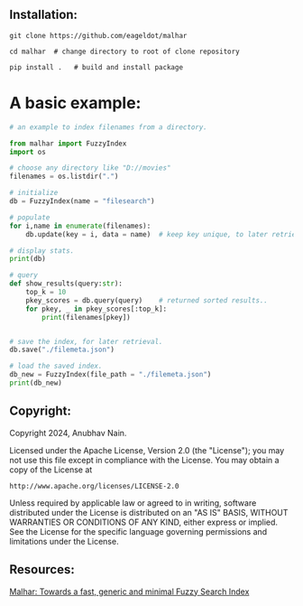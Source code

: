 
Installation:
-----------
```
git clone https://github.com/eageldot/malhar

cd malhar  # change directory to root of clone repository

pip install .   # build and install package
```

# A basic example:
```python
# an example to index filenames from a directory.

from malhar import FuzzyIndex
import os

# choose any directory like "D://movies"
filenames = os.listdir(".")

# initialize
db = FuzzyIndex(name = "filesearch")

# populate
for i,name in enumerate(filenames):
    db.update(key = i, data = name)  # keep key unique, to later retrieve original content.

# display stats.
print(db)

# query
def show_results(query:str):
    top_k = 10
    pkey_scores = db.query(query)    # returned sorted results..
    for pkey, _ in pkey_scores[:top_k]:
        print(filenames[pkey])


# save the index, for later retrieval.
db.save("./filemeta.json")

# load the saved index.
db_new = FuzzyIndex(file_path = "./filemeta.json")
print(db_new)

```

Copyright:
-----------
Copyright 2024, Anubhav Nain.

Licensed under the Apache License, Version 2.0 (the "License");
you may not use this file except in compliance with the License.
You may obtain a copy of the License at

    http://www.apache.org/licenses/LICENSE-2.0

Unless required by applicable law or agreed to in writing, software
distributed under the License is distributed on an "AS IS" BASIS,
WITHOUT WARRANTIES OR CONDITIONS OF ANY KIND, either express or implied.
See the License for the specific language governing permissions and
limitations under the License.

Resources:
-------
[Malhar: Towards a fast, generic and minimal Fuzzy Search Index](https://eagledot.xyz/malhar.md.html)
